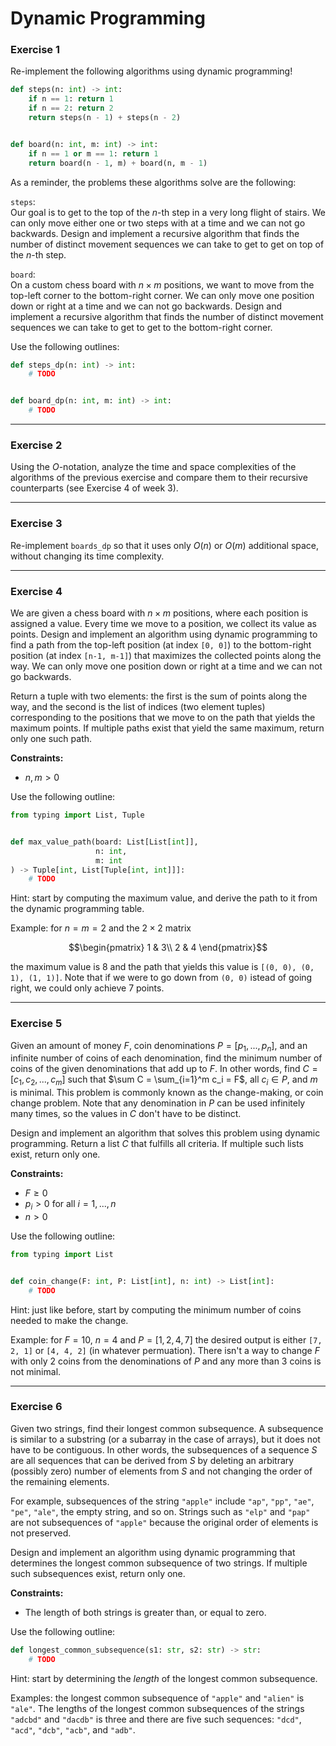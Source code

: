 # Dynamic Programming

### Exercise 1

Re-implement the following algorithms using dynamic programming!

```py
def steps(n: int) -> int:
    if n == 1: return 1
    if n == 2: return 2
    return steps(n - 1) + steps(n - 2)


def board(n: int, m: int) -> int:
    if n == 1 or m == 1: return 1
    return board(n - 1, m) + board(n, m - 1)
```

As a reminder, the problems these algorithms solve are the following:

`steps`:<br />
Our goal is to get to the top of the $n$-th step in a very long flight of stairs. We can only move either one or two steps with at a time and we can not go backwards. Design and implement a recursive algorithm that finds the number of distinct movement sequences we can take to get to get on top of the $n$-th step.

`board`:<br />
On a custom chess board with $n \times m$ positions, we want to move from the top-left corner to the bottom-right corner. We can only move one position down or right at a time and we can not go backwards. Design and implement a recursive algorithm that finds the number of distinct movement sequences we can take to get to get to the bottom-right corner.

Use the following outlines:

```py
def steps_dp(n: int) -> int:
    # TODO


def board_dp(n: int, m: int) -> int:
    # TODO
```

---

### Exercise 2

Using the $O$-notation, analyze the time and space complexities of the algorithms of the previous exercise and compare them to their recursive counterparts (see Exercise 4 of week 3).

---

### Exercise 3

Re-implement `boards_dp` so that it uses only $O(n)$ or $O(m)$ additional space, without changing its time complexity.

---

### Exercise 4

We are given a chess board with $n \times m$ positions, where each position is assigned a value. Every time we move to a position, we collect its value as points. Design and implement an algorithm using dynamic programming to find a path from the top-left position (at index `[0, 0]`) to the bottom-right position (at index `[n-1, m-1]`) that maximizes the collected points along the way. We can only move one position down or right at a time and we can not go backwards.

Return a tuple with two elements: the first is the sum of points along the way, and the second is the list of indices (two element tuples) corresponding to the positions that we move to on the path that yields the maximum points. If multiple paths exist that yield the same maximum, return only one such path.

**Constraints:**
- $n, m > 0$

Use the following outline:

```py
from typing import List, Tuple


def max_value_path(board: List[List[int]],
                   n: int,
                   m: int
) -> Tuple[int, List[Tuple[int, int]]]:
    # TODO
```

Hint: start by computing the maximum value, and derive the path to it from the dynamic programming table.

Example: for $n = m = 2$ and the $2 \times 2$ matrix

```math
\begin{pmatrix}
1 & 3\\
2 & 4
\end{pmatrix}
```

the maximum value is 8 and the path that yields this value is `[(0, 0), (0, 1), (1, 1)]`. Note that if we were to go down from `(0, 0)` istead of going right, we could only achieve 7 points.

---

### Exercise 5

Given an amount of money $F$, coin denominations $P = [p_1, ..., p_n]$, and an infinite number of coins of each denomination, find the minimum number of coins of the given denominations that add up to $F$. In other words, find $C = [c_1, c_2, ..., c_m]$ such that $\sum C = \sum_{i=1}^m c_i = F$, all $c_i \in P$, and $m$ is minimal. This problem is commonly known as the change-making, or coin change problem. Note that any denomination in $P$ can be used infinitely many times, so the values in $C$ don't have to be distinct.

Design and implement an algorithm that solves this problem using dynamic programming. Return a list $C$ that fulfills all criteria. If multiple such lists exist, return only one.

**Constraints:**
- $F \geq 0$
- $p_i > 0$ for all $i = 1, ..., n$
- $n > 0$

Use the following outline:

```py
from typing import List


def coin_change(F: int, P: List[int], n: int) -> List[int]:
    # TODO
```

Hint: just like before, start by computing the minimum number of coins needed to make the change.

Example: for $F = 10$, $n=4$ and $P = [1, 2, 4, 7]$ the desired output is either `[7, 2, 1]` or `[4, 4, 2]` (in whatever permuation). There isn't a way to change $F$ with only 2 coins from the denominations of $P$ and any more than 3 coins is not minimal.

---

### Exercise 6

Given two strings, find their longest common subsequence. A subsequence is similar to a substring (or a subarray in the case of arrays), but it does not have to be contiguous. In other words, the subsequences of a sequence $S$ are all sequences that can be derived from $S$ by deleting an arbitrary (possibly zero) number of elements from $S$ and not changing the order of the remaining elements.

For example, subsequences of the string `"apple"` include `"ap"`, `"pp"`, `"ae"`, `"pe"`, `"ale"`, the empty string, and so on. Strings such as `"elp"` and `"pap"` are not subsequences of `"apple"` because the original order of elements is not preserved.

Design and implement an algorithm using dynamic programming that determines the longest common subsequence of two strings. If multiple such subsequences exist, return only one.

**Constraints:**
- The length of both strings is greater than, or equal to zero.

Use the following outline:

```py
def longest_common_subsequence(s1: str, s2: str) -> str:
    # TODO
```

Hint: start by determining the *length* of the longest common subsequence.

Examples: the longest common subsequence of `"apple"` and `"alien"` is `"ale"`.
The lengths of the longest common subsequences of the strings `"adcbd"` and `"dacdb"` is three and there are five such sequences: `"dcd"`, `"acd"`, `"dcb"`, `"acb"`, and `"adb"`.
